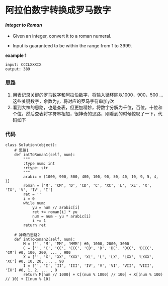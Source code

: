 # 阿拉伯数字转换成罗马数字
#### *Integer to Roman*

* Given an integer, convert it to a roman numeral.

* Input is guaranteed to be within the range from 1 to 3999.

**example 1**
```
input: CCCLXXXIX
output: 389
```

### 思路
1. 用表记录关键的罗马数字和阿拉伯数字，将输入循环除以1000，900，500 ... 这些关键数字，余数为`y`，将对应的罗马字符串加`y`次
2. 看到大神的思路，也是查表，但更加精妙，将数字分解为千位，百位，十位和个位，然后查表将字符串相加，很神奇的思路，刚看到的时候惊叹了一下，代码如下


### 代码
```
class Solution(object):
    # 思路1
    def intToRoman1(self, num):
        """
        :type num: int
        :rtype: str
        """
        arabic = [1000, 900, 500, 400, 100, 90, 50, 40, 10, 9, 5, 4, 1]
        roman = ['M', 'CM', 'D', 'CD', 'C', 'XC', 'L', 'XL', 'X', 'IX', 'V', 'IV', 'I']
        ret = ''
        i = 0
        while num:
            yu = num // arabic[i]
            ret += roman[i] * yu
            num = num - yu * arabic[i]
            i += 1
        return ret

	# 神奇的思路2
    def intToRoman2(self, num):
        M = ['', 'M', 'MM', 'MMM'] #0, 1000, 2000, 3000
        C = ['', 'C', 'CC', 'CCC', 'CD', 'D', 'DC', 'DCC', 'DCCC', 'CM'] #0, 100, 200, ... , 900
        X = ['', 'X', 'XX', 'XXX', 'XL', 'L', 'LX', 'LXX', 'LXXX', 'XC'] #0, 10, 20, ... , 90
        I = ['', 'I', 'II', 'III', 'IV', 'V', 'VI', 'VII', 'VIII', 'IX'] #0, 1, 2, ... , 9
        return M[num // 1000] + C[(num % 1000) // 100] + X[(num % 100) // 10] + I[num % 10]
```